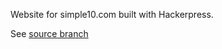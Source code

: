 Website for simple10.com built with Hackerpress.

See [source branch](https://github.com/simple10/simple10.github.io/tree/source)
